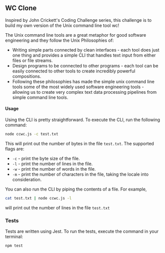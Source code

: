 ## WC Clone

Inspired by John Crickett's Coding Challenge series, this challenge is to build my own version of the Unix command line tool wc!

The Unix command line tools are a great metaphor for good software engineering and they follow the Unix Philosophies of:

- Writing simple parts connected by clean interfaces - each tool does just one thing and provides a simple CLI that handles text input from either files or file streams.
- Design programs to be connected to other programs - each tool can be easily connected to other tools to create incredibly powerful compositions.
- Following these philosophies has made the simple unix command line tools some of the most widely used software engineering tools - allowing us to create very complex text data processing pipelines from simple command line tools.

#### Usage

Using the CLI is pretty straightforward. To execute the CLI, run the following command:

```bash
node ccwc.js -c test.txt
```

This will print out the number of bytes in the file `test.txt`. The supported flags are:

- `-c` - print the byte size of the file.
- `-l` - print the number of lines in the file.
- `-w` - print the number of words in the file.
- `-m` - print the number of characters in the file, taking the locale into consideration.

You can also run the CLI by piping the contents of a file. For example,

```bash
cat test.txt | node ccwc.js -l
```

will print out the number of lines in the file `test.txt`

### Tests

Tests are written using Jest. To run the tests, execute the command in your terminal:

```bash
npm test
```
